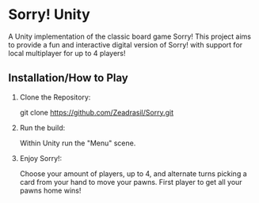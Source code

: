 # Sorry! Unity

A Unity implementation of the classic board game Sorry!  This project aims to provide a fun and interactive digital version of Sorry! with support for local multiplayer for up to 4 players!

## Installation/How to Play

1. Clone the Repository:
   
   git clone https://github.com/Zeadrasil/Sorry.git

2. Run the build:

   Within Unity run the "Menu" scene.

3. Enjoy Sorry!:

   Choose your amount of players, up to 4, and alternate turns picking a card from your hand to move your pawns. First player to get all your pawns home wins!
